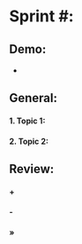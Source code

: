 # Sprint #:

## Demo:
-

## General:
#### 1. Topic 1:
>

#### 2. Topic 2:
>

## Review:
#### +
>

#### -
>

#### »
>